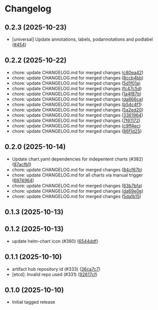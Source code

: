 # Changelog

## 0.2.3 (2025-10-23)

* [universal] Update annotations, labels, podannotations and podlabel ([#454](https://github.com/CloudPirates-io/helm-charts/pull/454))

## 0.2.2 (2025-10-22)

* chore: update CHANGELOG.md for merged changes ([c80ea42](https://github.com/CloudPirates-io/helm-charts/commit/c80ea42))
* chore: update CHANGELOG.md for merged changes ([8ccb4bb](https://github.com/CloudPirates-io/helm-charts/commit/8ccb4bb))
* chore: update CHANGELOG.md for merged changes ([5d1f01a](https://github.com/CloudPirates-io/helm-charts/commit/5d1f01a))
* chore: update CHANGELOG.md for merged changes ([fc47c5d](https://github.com/CloudPirates-io/helm-charts/commit/fc47c5d))
* chore: update CHANGELOG.md for merged changes ([1a4f87b](https://github.com/CloudPirates-io/helm-charts/commit/1a4f87b))
* chore: update CHANGELOG.md for merged changes ([da866ca](https://github.com/CloudPirates-io/helm-charts/commit/da866ca))
* chore: update CHANGELOG.md for merged changes ([b54c4f1](https://github.com/CloudPirates-io/helm-charts/commit/b54c4f1))
* chore: update CHANGELOG.md for merged changes ([5a2ed20](https://github.com/CloudPirates-io/helm-charts/commit/5a2ed20))
* chore: update CHANGELOG.md for merged changes ([3361964](https://github.com/CloudPirates-io/helm-charts/commit/3361964))
* chore: update CHANGELOG.md for merged changes ([7f61172](https://github.com/CloudPirates-io/helm-charts/commit/7f61172))
* chore: update CHANGELOG.md for merged changes ([c9ff4ec](https://github.com/CloudPirates-io/helm-charts/commit/c9ff4ec))
* chore: update CHANGELOG.md for merged changes ([86f1d25](https://github.com/CloudPirates-io/helm-charts/commit/86f1d25))

## 0.2.0 (2025-10-14)

* Update chart.yaml dependencies for indepentent charts (#382) ([87acfb1](https://github.com/CloudPirates-io/helm-charts/commit/87acfb1))
* chore: update CHANGELOG.md for merged changes ([84cf67b](https://github.com/CloudPirates-io/helm-charts/commit/84cf67b))
* chore: update CHANGELOG.md for all charts via manual trigger ([6974964](https://github.com/CloudPirates-io/helm-charts/commit/6974964))
* chore: update CHANGELOG.md for merged changes ([63b7bfa](https://github.com/CloudPirates-io/helm-charts/commit/63b7bfa))
* chore: update CHANGELOG.md for merged changes ([da69e0e](https://github.com/CloudPirates-io/helm-charts/commit/da69e0e))
* chore: update CHANGELOG.md for merged changes ([5da1b15](https://github.com/CloudPirates-io/helm-charts/commit/5da1b15))

## 0.1.3 (2025-10-13)


## 0.1.2 (2025-10-13)

* update helm-chart icon (#360) ([6544ddf](https://github.com/CloudPirates-io/helm-charts/commit/6544ddf))

## 0.1.1 (2025-10-10)

* artifact hub repository id (#333) ([36ca7c7](https://github.com/CloudPirates-io/helm-charts/commit/36ca7c7))
* [etcd]: Invalid repo used (#331) ([92617cf](https://github.com/CloudPirates-io/helm-charts/commit/92617cf))

## 0.1.0 (2025-10-10)

* Initial tagged release
